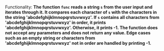 Functionality: **The function `func` reads a string `s` from the user input and iterates through it. It compares each character of `s` with the characters in the string 'abcdefghijklmnopqrstuvwxyz'. If `s` contains all characters from 'abcdefghijklmnopqrstuvwxyz' in order, it prints 'abcdefghijklmnopqrstuvwxyz'. Otherwise, it prints -1. The function does not accept any parameters and does not return any value. Edge cases such as an empty string or characters from 'abcdefghijklmnopqrstuvwxyz' not in order are handled by printing -1.**